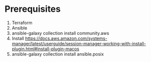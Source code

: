 # Prerequisites
1) Terraform
2) Ansible
3) ansible-galaxy collection install community.aws
4) Install https://docs.aws.amazon.com/systems-manager/latest/userguide/session-manager-working-with-install-plugin.html#install-plugin-macos
5) ansible-galaxy collection install ansible.posix
